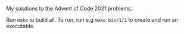 My solutions to the Advent of Code 2021 problems.

Run `make` to build all. To run, run e.g `make bin/1/1` to create and run an executable.